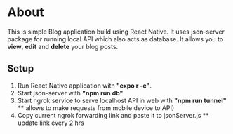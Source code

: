 # About
This is simple Blog application build using React Native.
It uses json-server package for running local API which also acts as database.
It allows you to **view**, **edit** and **delete**  your blog posts.

## Setup
1. Run React Native application with **"expo r -c"**.
2. Start json-server with **"npm run db"**
3. Start ngrok service to serve localhost API in web with **"npm run tunnel"**
	** allows to make requests from mobile device to API)
4. Copy current ngrok forwarding link and paste it to jsonServer.js
	** update link every 2 hrs